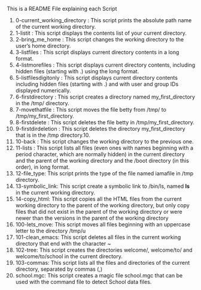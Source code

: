 This is a README File explaining each Script

1. 0-current_working_directory : This script prints the absolute path name of the current working directory.
2. 1-listit : This script displays the contents list of your current directory.
3. 2-bring_me_home : This script changes the working directory to the user’s home directory.
4. 3-listfiles : This script displays current directory contents in a long format.
5. 4-listmorefiles : This script displays current directory contents, including hidden files (starting with .) using the long format.
6. 5-listfilesdigitonly : This script displays current directory contents including  hidden files (starting with .) and with user and group IDs displayed numerically.
7. 6-firstdirectory : This script creates a directory named my_first_directory in the /tmp/ directory.
8. 7-movethatfile : This script moves the file betty from /tmp/ to /tmp/my_first_directory.
9. 8-firstdelete : This script deletes the file betty in /tmp/my_first_directory.
10. 9-firstdirdeletion : This script deletes the directory my_first_directory that is in the /tmp directory.10. 
11. 10-back : This script changes the working directory to the previous one.
12. 11-lists : This script lists all files (even ones with names beginning with a period character, which are normally hidden) in the current directory and the parent of the working directory and the /boot directory (in this order), in long format.
13. 12-file_type: This script prints the type of the file named iamafile in /tmp directory.
14. 13-symbolic_link: This script create a symbolic link to /bin/ls, named __ls__ in the current working directory.
15. 14-copy_html: This script copies all the HTML files from the current working directory to the parent of the working directory, but only copy files that did not exist in the parent of the working directory or were newer than the versions in the parent of the working directory
16. 100-lets_move: This script moves all files beginning with an uppercase letter to the directory /tmp/u
17. 101-clean_emacs: This script deletes all files in the current working directory that end with the character ~ 
18. 102-tree: This script creates the directories welcome/, welcome/to/ and welcome/to/school in the current directory.
19. 103-commas: This script lists all the files and directories of the current directory, separated by commas (,) 
20. school.mgc: This script creates a magic file school.mgc that can be used with the command file to detect School data files.
